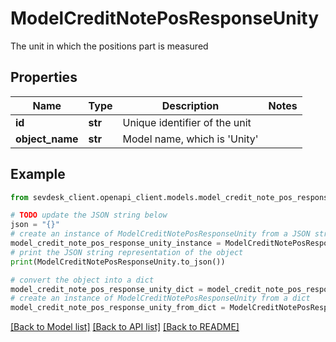 # ModelCreditNotePosResponseUnity

The unit in which the positions part is measured

## Properties

Name | Type | Description | Notes
------------ | ------------- | ------------- | -------------
**id** | **str** | Unique identifier of the unit | 
**object_name** | **str** | Model name, which is &#39;Unity&#39; | 

## Example

```python
from sevdesk_client.openapi_client.models.model_credit_note_pos_response_unity import ModelCreditNotePosResponseUnity

# TODO update the JSON string below
json = "{}"
# create an instance of ModelCreditNotePosResponseUnity from a JSON string
model_credit_note_pos_response_unity_instance = ModelCreditNotePosResponseUnity.from_json(json)
# print the JSON string representation of the object
print(ModelCreditNotePosResponseUnity.to_json())

# convert the object into a dict
model_credit_note_pos_response_unity_dict = model_credit_note_pos_response_unity_instance.to_dict()
# create an instance of ModelCreditNotePosResponseUnity from a dict
model_credit_note_pos_response_unity_from_dict = ModelCreditNotePosResponseUnity.from_dict(model_credit_note_pos_response_unity_dict)
```
[[Back to Model list]](../README.md#documentation-for-models) [[Back to API list]](../README.md#documentation-for-api-endpoints) [[Back to README]](../README.md)


